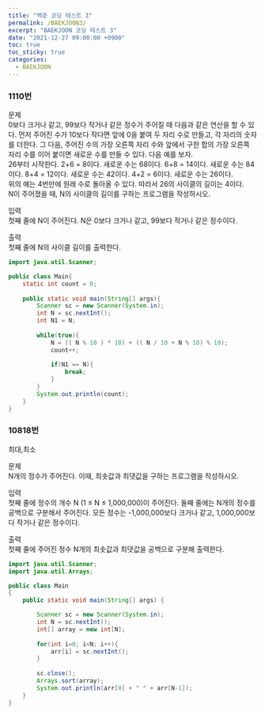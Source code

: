 ```yaml
---
title: "백준 코딩 테스트 3"
permalink: /BAEKJOON3/
excerpt: "BAEKJOON 코딩 테스트 3"
date: "2021-12-27 09:00:00 +0900"
toc: true
toc_sticky: true
categories:
  - BAEKJOON
---
```


### 1110번

문제<br/>
0보다 크거나 같고, 99보다 작거나 같은 정수가 주어질 때 다음과 같은 연산을 할 수 있다. 먼저 주어진 수가 10보다 작다면 앞에 0을 붙여 두 자리 수로 만들고, 각 자리의 숫자를 더한다. 그 다음, 주어진 수의 가장 오른쪽 자리 수와 앞에서 구한 합의 가장 오른쪽 자리 수를 이어 붙이면 새로운 수를 만들 수 있다. 다음 예를 보자.<br/>
26부터 시작한다. 2+6 = 8이다. 새로운 수는 68이다. 6+8 = 14이다. 새로운 수는 84이다. 8+4 = 12이다. 새로운 수는 42이다. 4+2 = 6이다. 새로운 수는 26이다.<br/>
위의 예는 4번만에 원래 수로 돌아올 수 있다. 따라서 26의 사이클의 길이는 4이다.<br/>
N이 주어졌을 때, N의 사이클의 길이를 구하는 프로그램을 작성하시오.<br/>

입력<br/>
첫째 줄에 N이 주어진다. N은 0보다 크거나 같고, 99보다 작거나 같은 정수이다.<br/>

출력<br/>
첫째 줄에 N의 사이클 길이를 출력한다.


```java
import java.util.Scanner;

public class Main{
    static int count = 0;
    
    public static void main(String[] args){
        Scanner sc = new Scanner(System.in);
        int N = sc.nextInt();        
        int N1 = N;
        
        while(true){
            N = (( N % 10 ) * 10) + (( N / 10 + N % 10) % 10);
            count++;
            
            if(N1 == N){
                break;
            }       
        }           
        System.out.println(count);
    }
}
```

### 10818번
최대,최소<br/>

문제<br/>
N개의 정수가 주어진다. 이때, 최솟값과 최댓값을 구하는 프로그램을 작성하시오.<br/>

입력<br/>
첫째 줄에 정수의 개수 N (1 ≤ N ≤ 1,000,000)이 주어진다. 둘째 줄에는 N개의 정수를 공백으로 구분해서 주어진다. 모든 정수는 -1,000,000보다 크거나 같고, 1,000,000보다 작거나 같은 정수이다.<br/>

출력<br/>
첫째 줄에 주어진 정수 N개의 최솟값과 최댓값을 공백으로 구분해 출력한다.<br/>


```java
import java.util.Scanner;
import java.util.Arrays;

public class Main
{
	public static void main(String[] args) {

        Scanner sc = new Scanner(System.in);
        int N = sc.nextInt();
        int[] array = new int[N];
        
        for(int i=0; i<N; i++){
            arr[i] = sc.nextInt();
        }
        
        sc.close();
        Arrays.sort(array);
        System.out.println(arr[0] + " " + arr[N-1]);
	}
}
```